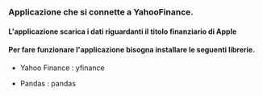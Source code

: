 ### Applicazione che si connette a YahooFinance.

#### L'applicazione scarica i dati riguardanti il titolo finanziario di Apple

#### Per fare funzionare l'applicazione bisogna installare le seguenti librerie.

- Yahoo Finance : yfinance

- Pandas : pandas